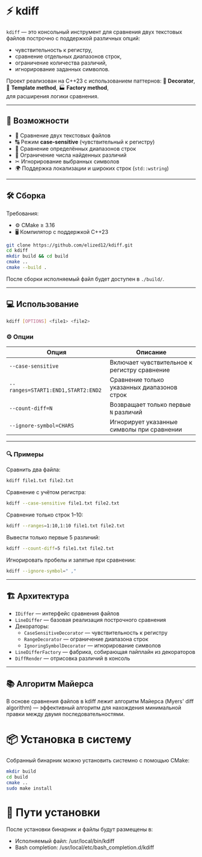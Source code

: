 # ⚡ kdiff

`kdiff` — это консольный инструмент для сравнения двух текстовых файлов построчно с поддержкой различных опций:  
- чувствительность к регистру,  
- сравнение отдельных диапазонов строк,  
- ограничение количества различий,  
- игнорирование заданных символов.  

Проект реализован на C++23 с использованием паттернов:
 🎨 **Decorator**, 🧩 **Template method**, 🏭 **Factory method**,  
 для расширения логики сравнения.

---

## 🚀 Возможности

- 📄 Сравнение двух текстовых файлов
- 🔠 Режим **case-sensitive** (чувствительный к регистру)
- 🔢 Сравнение определённых диапазонов строк
- 🎯 Ограничение числа найденных различий
- ✂ Игнорирование выбранных символов
- 🌍 Поддержка локализации и широких строк (`std::wstring`)

---

## 🛠️ Сборка

Требования:
- ⚙️ CMake ≥ 3.16
- 🖥️ Компилятор с поддержкой C++23

```bash
git clone https://github.com/elized12/kdiff.git
cd kdiff
mkdir build && cd build
cmake ..
cmake --build .
```

После сборки исполняемый файл будет доступен в `./build/`.

---

## 💻 Использование

```bash
kdiff [OPTIONS] <file1> <file2>
```

### ⚙️ Опции

| Опция                              | Описание                                                                  |
|------------------------------------|---------------------------------------------------------------------------|
| `--case-sensitive`                 | Включает чувствительное к регистру сравнение                              |
| `--ranges=START1:END1,START2:END2` | Сравнение только указанных диапазонов строк                               |
| `--count-diff=N`                   | Возвращает только первые `N` различий                                     |
| `--ignore-symbol=CHARS`            | Игнорирует указанные символы при сравнении                                |

---

### 🔍 Примеры

Сравнить два файла:

```bash
kdiff file1.txt file2.txt
```

Сравнение с учётом регистра:

```bash
kdiff --case-sensitive file1.txt file2.txt
```

Сравнение только строк 1–10:

```bash
kdiff --ranges=1:10,1:10 file1.txt file2.txt
```

Вывести только первые 5 различий:

```bash
kdiff --count-diff=5 file1.txt file2.txt
```

Игнорировать пробелы и запятые при сравнении:

```bash
kdiff --ignore-symbol=" ,"
```

---

## 🏗️ Архитектура

- `IDiffer` — интерфейс сравнения файлов  
- `LineDiffer` — базовая реализация построчного сравнения  
- Декораторы:
  - `CaseSensitiveDecorator` — чувствительность к регистру  
  - `RangeDecorator` — ограничение диапазона строк  
  - `IgnoringSymbolDecorator` — игнорирование символов  
- `LineDifferFactory` — фабрика, собирающая пайплайн из декораторов  
- `DiffRender` — отрисовка различий в консоль

---

## 📚 Алгоритм Майерса

В основе сравнения файлов в kdiff лежит алгоритм Майерса (Myers' diff algorithm) — эффективный алгоритм для нахождения минимальной правки между двумя последовательностями.

# 📦 Установка в систему

Собранный бинарник можно установить системно с помощью CMake:

```bash
mkdir build
cd build
cmake ..
sudo make install
```

# 📁 Пути установки

После установки бинарник и файлы будут размещены в:

* Исполняемый файл: /usr/local/bin/kdiff
* Bash completion: /usr/local/etc/bash_completion.d/kdiff